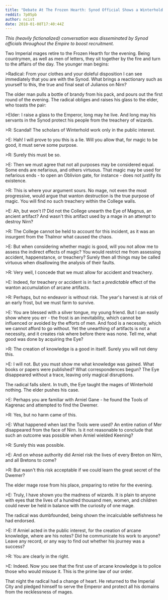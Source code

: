 ```yaml
---
title: "Debate At The Frozen Hearth: Synod Official Shows a Winterhold Applicant of the Folly of Ambition"
reddit: 7p05pb
author: ncist
date: 2018-01-08T17:40:44Z
---
```


*This (heavily fictionalized) conversation was disseminated by Synod officials throughout the Empire to boost recruitment.*

Two Imperial mages retire to the Frozen Hearth for the evening. Being countrymen, as well as men of letters, they sit together by the fire and turn to the affairs of the day. The younger man begins:

&gt;Radical: From your clothes and your doleful disposition I can see immediately that you are with the Synod. What brings a reactionary such as yourself to this, the true and final seat of Julianos on Nirn?

The older man pulls a bottle of brandy from his pack, and pours out the first round of the evening. The radical obliges and raises his glass to the elder, who toasts the pair:

&gt;Elder: I raise a glass to the Emperor, long may he live. And long may his servants in the Synod protect his people from the treachery of wizards.

&gt;R: Scandal! The scholars of Winterhold work only in the public interest.

&gt;E: Hah! I will prove to you this is a lie. Will you allow that, for magic to be good, it must serve some purpose.

&gt;R: Surely this must be so.

&gt;E: Then we must agree that not all purposes may be considered equal. Some ends are nefarious, and others virtuous. That magic may be used for nefarious ends - to open an Oblivion gate, for instance - does not justify its existence.

&gt;R: This is where your argument sours. No mage, not even the most progressive, would argue that wanton destruction is the true purpose of magic. You will find no such treachery within the College walls.

&gt;E: Ah, but won't I? Did not the College unearth the Eye of Magnus, an ancient artifact? And wasn't this artifact used by a mage in an attempt to destroy Nirn?

&gt;R: The College cannot be held to account for this incident, as it was an insurgent from the Thalmor what caused the chaos.

&gt;E: But when considering whether magic is good, will you not allow me to assess the indirect effects of magic? You would restrict me from assessing accident, happenstance, or treachery? Surely then all things may be called virtuous when disallowing the analysis of their faults.

&gt;R: Very well, I concede that we must allow for accident and treachery.

&gt;E: Indeed, for treachery or accident is in fact a *predictable* effect of the wanton accumulation of arcane artifacts.

&gt;R: Perhaps, but no endeavor is without risk. The year's harvest is at risk of an early frost, but we must farm to survive.

&gt;E: You are blessed with a silver tongue, my young friend. But I can easily show where you err - the frost is an inevitability, which cannot be influenced or avoided by the efforts of men. And food is a necessity, which we cannot afford to go without. Yet the unearthing of artifacts is not a necessity, and it creates risk where before there was none. Tell me, what good was done by acquiring the Eye?

&gt;R: The creation of knowledge is a good in itself. Surely you will not deny this.

&gt;E: I will not. But you must show me what knowledge was gained. What books or papers were published? What correspondences begun? The Eye disappeared without a trace, leaving only magical disruptions. 

The radical falls silent. In truth, the Eye taught the mages of Winterhold nothing. The elder pushes his case.

&gt;E: Perhaps you are familiar with Arniel Gane - he found the Tools of Kagrenac and attempted to find the Dwemer.

&gt;R: Yes, but no harm came of this.

&gt;E: What happened when last the Tools were used? An entire nation of Mer disappeared from the face of Nirn. Is it not reasonable to conclude that such an outcome was possible when Arniel wielded Keening?

&gt;R: Surely this was possible.

&gt;E: And on whose authority did Arniel risk the lives of every Breton on Nirn, and all Bretons to come?

&gt;R: But wasn't this risk acceptable if we could learn the great secret of the Dwemer?

The elder mage rose from his place, preparing to retire for the evening.

&gt;E: Truly, I have shown you the madness of wizards. It is plain to anyone with eyes that the lives of a hundred thousand men, women, and children could never be held in balance with the curiosity of one mage.

The radical was dumbfounded, being shown the incalculable selfishness he had endorsed.

&gt;E: If Arniel acted in the public interest, for the creation of arcane knowledge, where are his notes? Did he communicate his work to anyone? Leave any record, or any way to find out whether his journey was a success?

&gt;R: You are clearly in the right.

&gt;E: Indeed. Now you see that the first use of arcane knowledge is to police those who would misuse it. This is the prime law of our order.

That night the radical had a change of heart. He returned to the Imperial City and pledged himself to serve the Emperor and protect all his domains from the recklessness of mages.
